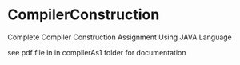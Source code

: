 # CompilerConstruction
Complete Compiler Construction Assignment Using JAVA Language 

see pdf file in in compilerAs1 folder for documentation
